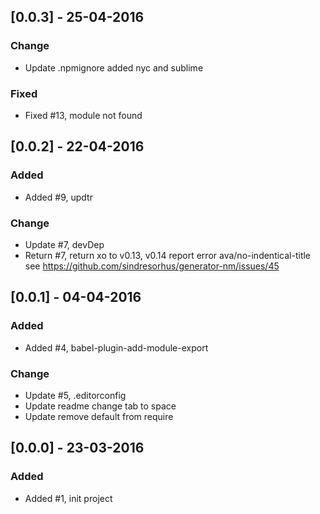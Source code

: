 ## [0.0.3] - 25-04-2016
### Change
- Update .npmignore added nyc and sublime

### Fixed
- Fixed #13, module not found

## [0.0.2] - 22-04-2016
### Added
- Added #9, updtr

### Change
- Update #7, devDep
- Return #7, return xo to v0.13, v0.14 report error ava/no-indentical-title see https://github.com/sindresorhus/generator-nm/issues/45

## [0.0.1] - 04-04-2016
### Added
- Added #4, babel-plugin-add-module-export

### Change
- Update #5, .editorconfig
- Update readme change tab to space
- Update remove default from require

## [0.0.0] - 23-03-2016
### Added 
- Added #1, init project
